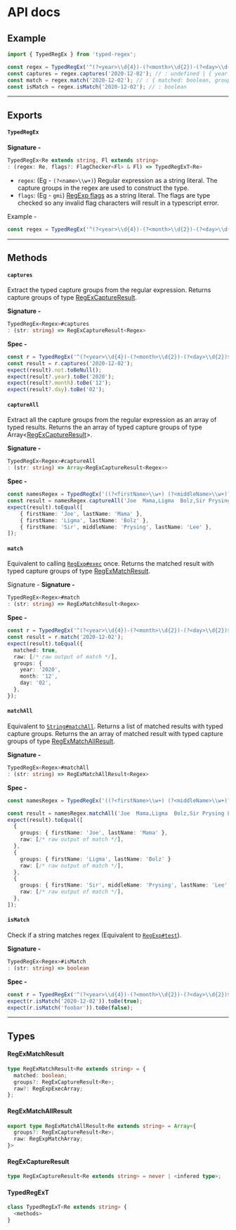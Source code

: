 # API docs


## Example

```ts
import { TypedRegEx } from 'typed-regex';

const regex = TypedRegEx('^(?<year>\\d{4})-(?<month>\\d{2})-(?<day>\\d{2})$', 'g');
const captures = regex.captures('2020-12-02'); // : undefined | { year: string, month: string, day: string }
const match = regex.match('2020-12-02'); // : { matched: boolean, groups?: { year: string, month: string, day: string }, raw?: RegExpExecArray }
const isMatch = regex.isMatch('2020-12-02'); // : boolean
```


---


## Exports

#### `TypedRegEx`

**Signature -**
```ts
TypedRegEx<Re extends string, Fl extends string>
: (regex: Re, flags?: FlagChecker<Fl> & Fl) => TypedRegExT<Re>
```

* `regex`: (Eg - `(?<name>\\w+)`) Regular expression as a string literal. The capture groups in the regex are used to construct the type.
* `flags`: (Eg - `gmi`) [RegExp flags](https://developer.mozilla.org/en-US/docs/Web/JavaScript/Guide/Regular_Expressions#advanced_searching_with_flags) as a string literal. The flags are type checked so any invalid flag characters will result in a typescript error.

Example -
```ts
const regex = TypedRegEx('^(?<year>\\d{4})-(?<month>\\d{2})-(?<day>\\d{2})$', 'gi');
```


---


## Methods

#### `captures`
Extract the typed capture groups from the regular expression.
Returns capture groups of type [RegExCaptureResult](#RegExCaptureResult).

**Signature -**
```ts
TypedRegEx<Regex>#captures
: (str: string) => RegExCaptureResult<Regex>
```

**Spec -**
```ts
const r = TypedRegEx('^(?<year>\\d{4})-(?<month>\\d{2})-(?<day>\\d{2})$');
const result = r.captures('2020-12-02');
expect(result).not.toBeNull();
expect(result?.year).toBe('2020');
expect(result?.month).toBe('12');
expect(result?.day).toBe('02');
```


#### `captureAll`
Extract all the capture groups from the regular expression as an array of typed results.
Returns the an array of typed capture groups of type Array<[RegExCaptureResult](#RegExCaptureResult)>.

**Signature -**
```ts
TypedRegEx<Regex>#captureAll
: (str: string) => Array<RegExCaptureResult<Regex>>
```

**Spec -**
```ts
const namesRegex = TypedRegEx('((?<firstName>\\w+) (?<middleName>\\w+)? (?<lastName>\\w+))+', 'g');
const result = namesRegex.captureAll('Joe  Mama,Ligma  Bolz,Sir Prysing Lee');
expect(result).toEqual([
    { firstName: 'Joe', lastName: 'Mama' },
    { firstName: 'Ligma', lastName: 'Bolz' },
    { firstName: 'Sir', middleName: 'Prysing', lastName: 'Lee' },
]);
```



#### `match`
Equivalent to calling [`RegExp#exec`](https://developer.mozilla.org/en-US/docs/Web/JavaScript/Reference/Global_Objects/RegExp/exec) once.
Returns the matched result with typed capture groups of type [RegExMatchResult](#RegExMatchResult).

Signature -
**Signature -**
```ts
TypedRegEx<Regex>#match
: (str: string) => RegExMatchResult<Regex>
```

**Spec -**
```ts
const r = TypedRegEx('^(?<year>\\d{4})-(?<month>\\d{2})-(?<day>\\d{2})$');
const result = r.match('2020-12-02');
expect(result).toEqual({
  matched: true,
  raw: [/* raw output of match */],
  groups: {
    year: '2020',
    month: '12',
    day: '02',
  },
});
```


#### `matchAll`
Equivalent to [`String#matchAll`](https://developer.mozilla.org/en-US/docs/Web/JavaScript/Reference/Global_Objects/String/matchAll). Returns a list of matched results with typed capture groups.
Returns the an array of matched result with typed capture groups of type [RegExMatchAllResult](#RegExMatchAllResult).

**Signature -**
```ts
TypedRegEx<Regex>#matchAll
: (str: string) => RegExMatchAllResult<Regex>
```

**Spec -**
```ts
const namesRegex = TypedRegEx('((?<firstName>\\w+) (?<middleName>\\w+)? (?<lastName>\\w+))+', 'g');

const result = namesRegex.matchAll('Joe  Mama,Ligma  Bolz,Sir Prysing Lee');
expect(result).toEqual([
  {
    groups: { firstName: 'Joe', lastName: 'Mama' },
    raw: [/* raw output of match */],
  },
  {
    groups: { firstName: 'Ligma', lastName: 'Bolz' }
    raw: [/* raw output of match */],
  },
  {
    groups: { firstName: 'Sir', middleName: 'Prysing', lastName: 'Lee' }
    raw: [/* raw output of match */],
  },
]);
```


#### `isMatch`
Check if a string matches regex (Equivalent to [`RegExp#test`](https://developer.mozilla.org/en-US/docs/Web/JavaScript/Reference/Global_Objects/RegExp/test)).

**Signature -**
```ts
TypedRegEx<Regex>#isMatch
: (str: string) => boolean
```

**Spec -**
```ts
const r = TypedRegEx('^(?<year>\\d{4})-(?<month>\\d{2})-(?<day>\\d{2})$');
expect(r.isMatch('2020-12-02')).toBe(true);
expect(r.isMatch('foobar')).toBe(false);
```


---


## Types


#### RegExMatchResult
```ts
type RegExMatchResult<Re extends string> = {
  matched: boolean;
  groups?: RegExCaptureResult<Re>;
  raw?: RegExpExecArray;
};
```

#### RegExMatchAllResult
```ts
export type RegExMatchAllResult<Re extends string> = Array<{
  groups?: RegExCaptureResult<Re>;
  raw: RegExpMatchArray;
}>
```


#### RegExCaptureResult
```ts
type RegExCaptureResult<Re extends string> = never | <infered type>;
```


#### TypedRegExT
```ts
class TypedRegExT<Re extends string> {
  <methods>
}
```

